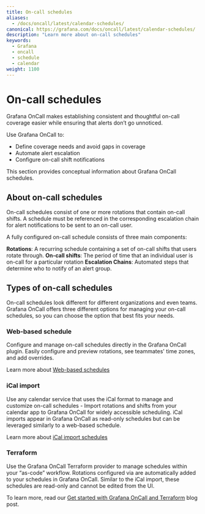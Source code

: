 ```yaml
---
title: On-call schedules
aliases:
  - /docs/oncall/latest/calendar-schedules/
canonical: https://grafana.com/docs/oncall/latest/calendar-schedules/
description: "Learn more about on-call schedules"
keywords:
  - Grafana
  - oncall
  - schedule
  - calendar
weight: 1100
---
```


# On-call schedules

Grafana OnCall makes establishing consistent and thoughtful on-call coverage easier while ensuring that alerts don’t go unnoticed.

Use Grafana OnCall to:
- Define coverage needs and avoid gaps in coverage
- Automate alert escalation
- Configure on-call shift notifications 

This section provides conceptual information about Grafana OnCall schedules.

## About on-call schedules

On-call schedules consist of one or more rotations that contain on-call shifts. A schedule must be referenced in the corresponding escalation chain for alert notifications to be sent to an on-call user.

A fully configured on-call schedule consists of three main components: 

**Rotations**: A recurring schedule containing a set of on-call shifts that users rotate through.
**On-call shifts**: The period of time that an individual user is on-call for a particular rotation
**Escalation Chains**: Automated steps that determine who to notify of an alert group. 


## Types of on-call schedules
On-call schedules look different for different organizations and even teams. Grafana OnCall offers three different options for managing your on-call schedules, so you can choose the option that best fits your needs. 

### Web-based schedule
Configure and manage on-call schedules directly in the Grafana OnCall plugin. Easily configure and preview rotations, see teammates' time zones, and add overrides. 

Learn more about [Web-based schedules](web-based-schedule/index.md)

### iCal import
Use any calendar service that uses the iCal format to manage and customize on-call schedules - Import rotations and shifts from your calendar app to Grafana OnCall for widely accessible scheduling. iCal imports appear in Grafana OnCall as read-only schedules but can be leveraged similarly to a web-based schedule.

Learn more about [iCal import schedules](ical-schedules/index.md)

### Terraform
Use the Grafana OnCall Terraform provider to manage schedules within your “as-code” workflow. Rotations configured via are automatically added to your schedules in Grafana OnCall. Similar to the iCal import, these schedules are read-only and cannot be edited from the UI. 

To learn more, read our [Get started with Grafana OnCall and Terraform](https://grafana.com/blog/2022/08/29/get-started-with-grafana-oncall-and-terraform/) blog post.